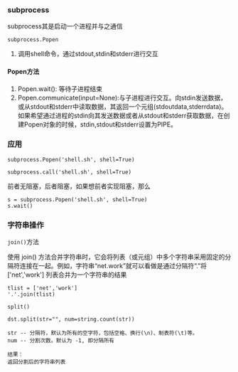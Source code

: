 ### subprocess
subprocess其是启动一个进程并与之通信

`
subprocess.Popen
`

1. 调用shell命令，通过stdout,stdin和stderr进行交互


#### Popen方法
1. Popen.wait(): 等待子进程结束
2. Popen.communicate(input=None):与子进程进行交互。向stdin发送数据，或从stdout和stderr中读取数据，其返回一个元组(stdoutdata,stderrdata)。 如果希望通过进程的stdin向其发送数据或者从stdout和stderr获取数据，在创建Popen对象的时候，stdin,stdout和stderr设置为PIPE。

### 应用
`subprocess.Popen('shell.sh', shell=True)`

`subprocess.call('shell.sh', shell=True)`

前者无阻塞，后者阻塞，如果想前者实现阻塞，那么
```
s = subprocess.Popen('shell.sh', shell=True)
s.wait()
```





### 字符串操作

`join()`方法

使用 join() 方法合并字符串时，它会将列表（或元组）中多个字符串采用固定的分隔符连接在一起。例如，字符串“net.work”就可以看做是通过分隔符“.”将 ['net','work'] 列表合并为一个字符串的结果

```
tlist = ['net','work']
'.'.join(tlist)
```

`split()`

```
dst.split(str="", num=string.count(str))

str -- 分隔符，默认为所有的空字符，包括空格、换行(\n)、制表符(\t)等。
num -- 分割次数。默认为 -1, 即分隔所有

结果：
返回分割后的字符串列表
```






